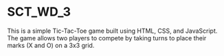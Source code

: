# SCT_WD_3
This is a simple Tic-Tac-Toe game built using HTML, CSS, and JavaScript. The game allows two players to compete by taking turns to place their marks (X and O) on a 3x3 grid. 
